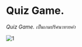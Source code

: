# Quiz Game.
*Quiz Game. เป็นเกมปริศนาทายคำ*

![1](https://user-images.githubusercontent.com/45255939/49152606-f431d680-f345-11e8-911f-32f7587151db.PNG)
